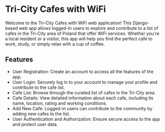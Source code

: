 # Tri-City Cafes with WiFi

Welcome to the Tri-City Cafes with WiFi web application! This Django-based web app allows logged-in users to explore and contribute to a list of cafes in the Tri-City area of Poland that offer WiFi services. Whether you're a local resident or a visitor, this app will help you find the perfect cafe to work, study, or simply relax with a cup of coffee.


## Features
- User Registration: Create an account to access all the features of the app.
- User Login: Securely log in to your account to manage your profile and contribute to the cafe list.
- Cafe List: Browse through the curated list of cafes in the Tri-City area.
- Cafe Details: View detailed information about each cafe, including its name, location, rating and working conditions.
- Add New Cafe: Logged-in users can contribute to the community by adding new cafes to the list.
- User Authentication and Authorization: Ensure secure access to the app and protect user data.
